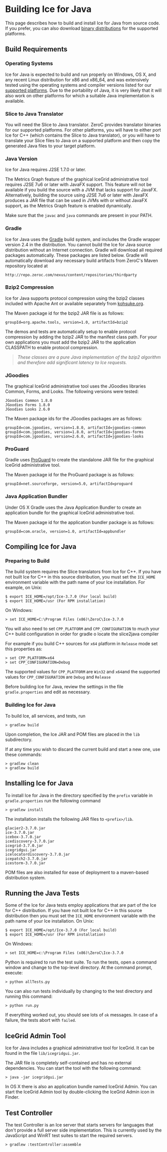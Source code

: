 # Building Ice for Java

This page describes how to build and install Ice for Java from source code. If
you prefer, you can also download [binary distributions][1] for the supported
platforms.

## Build Requirements

### Operating Systems

Ice for Java is expected to build and run properly on Windows, OS X, and any
recent Linux distribution for x86 and x86_64, and was extensively tested using
the operating systems and compiler versions listed for our [supported
platforms][2]. Due to the portability of Java, it is very likely that it will
also work on other platforms for which a suitable Java implementation is
available.

### Slice to Java Translator

You will need the Slice to Java translator. ZeroC provides translator binaries
for our supported platforms. For other platforms, you will have to either port
Ice for C++ (which contains the Slice to Java translator), or you will have to
translate your Slice files to Java on a supported platform and then copy the
generated Java files to your target platform.

### Java Version

Ice for Java requires J2SE 1.7.0 or later.

The Metrics Graph feature of the graphical IceGrid administrative tool requires
J2SE 7u6 or later with JavaFX support. This feature will not be available if you
build the source with a JVM that lacks support for JavaFX. Alternatively,
building the source using J2SE 7u6 or later with JavaFX produces a JAR file that
can be used in JVMs with or without JavaFX support, as the Metrics Graph feature
is enabled dynamically.

Make sure that the `javac` and `java` commands are present in your PATH.

### Gradle

Ice for Java uses the [Gradle][3] build system, and includes the Gradle wrapper
version 2.4 in the distribution. You cannot build the Ice for Java source
distribution without an Internet connection. Gradle will download all required
packages automatically. These packages are listed below. Gradle will
automatically download any necessary build artifacts from ZeroC's Maven
repository located at

    http://repo.zeroc.com/nexus/content/repositories/thirdparty

### Bzip2 Compression

Ice for Java supports protocol compression using the bzip2 classes included
with Apache Ant or available separately from [kohsuke.org]().

The Maven package id for the bzip2 JAR file is as follows:

    groupId=org.apache.tools, version=1.0, artifactId=bzip2

The demos and tests are automatically setup to enable protocol compression by
adding the bzip2 JAR to the manifest class path. For your own applications you
must add the bzip2 JAR to the application CLASSPATH to enable protocol
compression.

> *These classes are a pure Java implementation of the bzip2 algorithm and
therefore add significant latency to Ice requests.*

### JGoodies

The graphical IceGrid administrative tool uses the JGoodies libraries Common,
Forms, and Looks. The following versions were tested:

    JGoodies Common 1.8.0
    JGoodies Forms 1.8.0
    JGoodies Looks 2.6.0

The Maven package ids for the JGoodies packages are as follows:

    groupId=com.jgoodies, version=1.8.0, artifactId=jgoodies-common
    groupId=com.jgoodies, version=1.8.0, artifactId=jgoodies-forms
    groupId=com.jgoodies, version=2.6.0, artifactId=jgoodies-looks

### ProGuard

Gradle uses [ProGuard][4] to create the standalone JAR file for the graphical
IceGrid administrative tool.

The Maven package id for the ProGuard package is as follows:

    groupId=net.sourceforge, version=5.0, artifactId=proguard

### Java Application Bundler

Under OS X Gradle uses the Java Application Bundler to create an application
bundle for the graphical IceGrid administrative tool.

The Maven package id for the application bundler package is as follows:

    groupId=com.oracle, version=1.0, artifactId=appbundler

## Compiling Ice for Java

### Preparing to Build

The build system  requires the Slice translators from Ice for C++. If you have
not built Ice for C++ in this source distribution, you must set the `ICE_HOME`
environment variable with the path name of your Ice installation. For example,
on Unix:

    $ export ICE_HOME=/opt/Ice-3.7.0 (For local build)
    $ export ICE_HOME=/usr (For RPM installation)

On Windows:

    > set ICE_HOME=C:\Program Files (x86)\ZeroC\Ice-3.7.0

You will also need to set `CPP_PLATFORM` and `CPP_CONFIGURATION` to much your C++
build configuration in order for gradle o locate the slice2java compiler

For example if you build C++ sources for `x64` platform in `Release` mode set
this properties as:

    > set CPP_PLATFORM=x64
    > set CPP_CONFIGURATION=Debug

The supported values for `CPP_PLATFORM` are `Win32` and `x64`and the supported
values for `CPP_CONFIGURATION` are `Debug` and `Release`

Before building Ice for Java, review the settings in the file
`gradle.properties` and edit as necessary.

### Building Ice for Java

To build Ice, all services, and tests, run

    > gradlew build

Upon completion, the Ice JAR and POM files are placed in the `lib` subdirectory.

If at any time you wish to discard the current build and start a new one, use
these commands:

    > gradlew clean
    > gradlew build

## Installing Ice for Java

To install Ice for Java in the directory specified by the `prefix` variable in
`gradle.properties` run the following command

    > gradlew install

The installation installs the following JAR files to `<prefix>/lib`.

    glacier2-3.7.0.jar
    ice-3.7.0.jar
    icebox-3.7.0.jar
    icediscovery-3.7.0.jar
    icegrid-3.7.0.jar
    icegridgui.jar
    icelocatordiscovery-3.7.0.jar
    icepatch2-3.7.0.jar
    icestorm-3.7.0.jar

POM files are also installed for ease of deployment to a maven-based
distribution system.

## Running the Java Tests

Some of the Ice for Java tests employ applications that are part of the Ice for
C++ distribution. If you have not built Ice for C++ in this source distribution
then you must set the `ICE_HOME` environment variable with the path name of your
Ice installation. On Unix:

    $ export ICE_HOME=/opt/Ice-3.7.0 (For local build)
    $ export ICE_HOME=/usr (For RPM installation)

On Windows:

    > set ICE_HOME=c:\Program Files (x86)\ZeroC\Ice-3.7.0

Python is required to run the test suite. To run the tests, open a command
window and change to the top-level directory. At the command prompt, execute:

    > python allTests.py

You can also run tests individually by changing to the test directory and
running this command:

    > python run.py

If everything worked out, you should see lots of `ok` messages. In case of a
failure, the tests abort with `failed`.

## IceGrid Admin Tool

Ice for Java includes a graphical administrative tool for IceGrid. It can be
found in the file `lib/icegridgui.jar`.

The JAR file is completely self-contained and has no external dependencies.
You can start the tool with the following command:

    > java -jar icegridgui.jar

In OS X there is also an application bundle named IceGrid Admin. You can start
the IceGrid Admin tool by double-clicking the IceGrid Admin icon in Finder.

## Test Controller

The test Controller is an Ice server that starts servers for languages that
don't provide a full server side implementation. This is currently used by
the JavaScript and WinRT test suites to start the required servers.

    > gradlew :testController:assemble


[1]: https://zeroc.com/download.html
[2]: https://doc.zeroc.com/display/Ice37/Supported+Platforms+for+Ice+3.7.0
[3]: http://gradle.org
[4]: http://proguard.sourceforge.net
